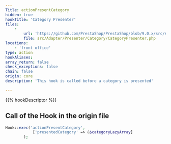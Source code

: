 ```yaml
---
Title: actionPresentCategory
hidden: true
hookTitle: 'Category Presenter'
files:
    -
        url: 'https://github.com/PrestaShop/PrestaShop/blob/9.0.x/src/Adapter/Presenter/Category/CategoryPresenter.php'
        file: src/Adapter/Presenter/Category/CategoryPresenter.php
locations:
    - 'front office'
type: action
hookAliases: 
array_return: false
check_exceptions: false
chain: false
origin: core
description: 'This hook is called before a category is presented'

---
```


{{% hookDescriptor %}}

## Call of the Hook in the origin file

```php
Hook::exec('actionPresentCategory',
            ['presentedCategory' => &$categoryLazyArray]
        );
```
